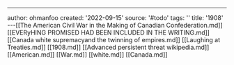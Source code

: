 ---
author: ohmanfoo
created: '2022-09-15'
source: '#todo'
tags: ''
title: '1908'
---[[The American Civil War in the Making of Canadian Confederation.md]]
[[EVERyHING PROMISED HAD BEEN INCLUDED IN THE WRITING.md]]
[[Canada white supremacyand the twinning of empires.md]]
[[Laughing at Treaties.md]]
[[1908.md]]
[[Advanced persistent threat wikipedia.md]]
[[American.md]]
[[War.md]]
[[white.md]]
[[Canada.md]]
